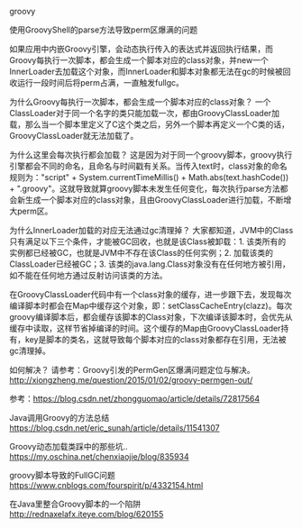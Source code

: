 groovy


使用GroovyShell的parse方法导致perm区爆满的问题

如果应用中内嵌Groovy引擎，会动态执行传入的表达式并返回执行结果，而Groovy每执行一次脚本，都会生成一个脚本对应的class对象，并new一个InnerLoader去加载这个对象，而InnerLoader和脚本对象都无法在gc的时候被回收运行一段时间后将perm占满，一直触发fullgc。

为什么Groovy每执行一次脚本，都会生成一个脚本对应的class对象？
一个ClassLoader对于同一个名字的类只能加载一次，都由GroovyClassLoader加载，那么当一个脚本里定义了C这个类之后，另外一个脚本再定义一个C类的话，GroovyClassLoader就无法加载了。

为什么这里会每次执行都会加载？
这是因为对于同一个groovy脚本，groovy执行引擎都会不同的命名，且命名与时间戳有关系。当传入text时，class对象的命名规则为："script" + System.currentTimeMillis() + Math.abs(text.hashCode()) + ".groovy"。这就导致就算groovy脚本未发生任何变化，每次执行parse方法都会新生成一个脚本对应的class对象，且由GroovyClassLoader进行加载，不断增大perm区。

为什么InnerLoader加载的对应无法通过gc清理掉？
大家都知道，JVM中的Class只有满足以下三个条件，才能被GC回收，也就是该Class被卸载：1. 该类所有的实例都已经被GC，也就是JVM中不存在该Class的任何实例；2. 加载该类的ClassLoader已经被GC；3. 该类的java.lang.Class对象没有在任何地方被引用，如不能在任何地方通过反射访问该类的方法。

在GroovyClassLoader代码中有一个class对象的缓存，进一步跟下去，发现每次编译脚本时都会在Map中缓存这个对象，即：setClassCacheEntry(clazz)。每次groovy编译脚本后，都会缓存该脚本的Class对象，下次编译该脚本时，会优先从缓存中读取，这样节省掉编译的时间。这个缓存的Map由GroovyClassLoader持有，key是脚本的类名，这就导致每个脚本对应的class对象都存在引用，无法被gc清理掉。

如何解决？
请参考：Groovy引发的PermGen区爆满问题定位与解决。http://xiongzheng.me/question/2015/01/02/groovy-permgen-out/

参考：https://blog.csdn.net/zhongguomao/article/details/72817564


Java调用Groovy的方法总结 https://blog.csdn.net/eric_sunah/article/details/11541307


Groovy动态加载类踩中的那些坑.. https://my.oschina.net/chenxiaojie/blog/835934

groovy脚本导致的FullGC问题 https://www.cnblogs.com/fourspirit/p/4332154.html

在Java里整合Groovy脚本的一个陷阱 http://rednaxelafx.iteye.com/blog/620155




